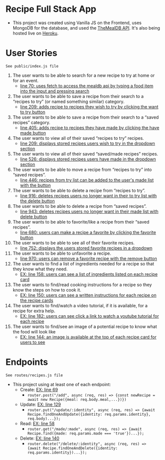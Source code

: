 # Recipe Full Stack App
- This project was created using Vanilla JS on the Frontend, uses MongoDB for the database, and used the [TheMealDB API](https://www.themealdb.com/). It's also being hosted live on [Heroku]().

# User Stories
    See public/index.js file
1. The user wants to be able to search for a new recipe to try at home or for
   an event.
   - [line 70: uses fetch to access the mealdb api by typing a food item into the input and pressing search](https://github.com/maggiemcc/recipe-app/blob/master/public/index.js)
2. The user wants to be able to save a recipe from their search to a “recipes
   to try” (or named something similar) category.
    - [line 209: adds recipe to recipes they wish to try by clicking the want to try button](https://github.com/maggiemcc/recipe-app/blob/master/public/index.js)
3. The user wants to be able to save a recipe from their search to a “saved
   recipes” category.
    - [line 405: adds recipe to recipes they have made by clicking the have made button](https://github.com/maggiemcc/recipe-app/blob/master/public/index.js)
4. The user wants to view all of their saved “recipes to try” recipes.
    - [line 209: displays stored recipes users wish to try in the dropdown section](https://github.com/maggiemcc/recipe-app/blob/master/public/index.js)
5. The user wants to view all of their saved “saved/made recipes” recipes.
    - [line 526: displays stored recipes users have made in the dropdown section](https://github.com/maggiemcc/recipe-app/blob/master/public/index.js)
6. The user wants to be able to move a recipe from “recipes to try” into
   “saved recipes”.
    - [line 446: recipes from try list can be added to the user's made list with the button](https://github.com/maggiemcc/recipe-app/blob/master/public/index.js)
7. The user wants to be able to delete a recipe from “recipes to try”.
    - [line 916: deletes recipes users no longer want in their to try list with the delete button](https://github.com/maggiemcc/recipe-app/blob/master/public/index.js)
8. The user wants to be able to delete a recipe from “saved recipes”.
    - [line 943: deletes recipes users no longer want in their made list with delete button](https://github.com/maggiemcc/recipe-app/blob/master/public/index.js)
9. The user wants to be able to favorite/like a recipe from their “saved
   recipes”.
    - [line 680: users can make a recipe a favorite by clicking the favorite button](https://github.com/maggiemcc/recipe-app/blob/master/public/index.js)
10. The user wants to be able to see all of their favorite recipes.
    - [line 752: displays the users stored favorite recipes in a dropdown](https://github.com/maggiemcc/recipe-app/blob/master/public/index.js)
11. The user wants to be able to unfavorite a recipe.
    - [line 970: users can remove a favorite recipe with the remove button](https://github.com/maggiemcc/recipe-app/blob/master/public/index.js)
12. The user wants to find a list of ingredients needed for a recipe so that they
    know what they need.
    - [EX: line 158: users can see a list of ingredients listed on each recipe card](https://github.com/maggiemcc/recipe-app/blob/master/public/index.js)
13. The user wants to find/read cooking instructions for a recipe so they know
    the steps on how to cook it.
    - [EX: line 150: users can see a written instructions for each recipe on the recipe cards](https://github.com/maggiemcc/recipe-app/blob/master/public/index.js)
14. The user wants to find/watch a video tutorial, if it is available, for a recipe
    for extra help.
    - [EX: line 182: users can see click a link to watch a youtube tutorial for each recipe](https://github.com/maggiemcc/recipe-app/blob/master/public/index.js)
15. The user wants to find/see an image of a potential recipe to know what
    the food will look like
    - [EX: line 144: an image is available at the top of each recipe card for users to see](https://github.com/maggiemcc/recipe-app/blob/master/public/index.js)

# Endpoints
    See routes/recipes.js file
- This project using at least one of each endpoint:
    - Create: [EX: line 69](https://github.com/maggiemcc/recipe-app/blob/master/routes/recipes.js)
        - ```router.post("/add", async (req, res) => {const newRecipe = await new Recipe({meal: req.body.meal,...})})```
    - Update: [EX: line 129](https://github.com/maggiemcc/recipe-app/blob/master/routes/recipes.js)
        - ```router.put("/update/:identity", async (req, res) => {await Recipe.findOneAndUpdate({identity: req.params.identity}, req.body)...});```
    - Read: [EX: line 58](https://github.com/maggiemcc/recipe-app/blob/master/routes/recipes.js)
        - ```router.get("/made/:made", async (req, res) => {await Recipe.find({made: req.params.made === 'true'})...});```
    - Delete: [EX: line 140](https://github.com/maggiemcc/recipe-app/blob/master/routes/recipes.js)
        - ```router.delete("/delete/:identity", async (req, res) => {await Recipe.findOneAndDelete({identity: req.params.identity})...});```